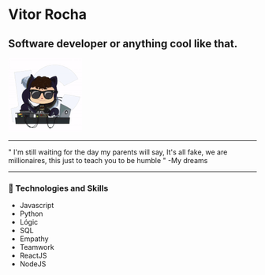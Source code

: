 
# Vitor Rocha

## Software developer or anything cool like that.

![](https://github.com/Vitorrrocha/Vitorrrocha/blob/master/ezgif.com-video-to-gif.gif.gif?raw=true)

---
  
" I'm still waiting for the day my parents will say, It's all fake, we are millionaires, this just to teach you to be humble " 
 -My dreams

---

### :rocket: Technologies and Skills
- Javascript 
- Python
- Lógic 
- SQL 
- Empathy 
- Teamwork
- ReactJS
- NodeJS
